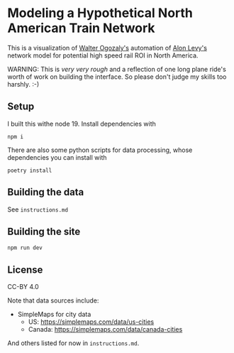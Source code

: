 # Modeling a Hypothetical North American Train Network

This is a visualization of [Walter Ogozaly's](https://twitter.com/walterogozaly) automation of [Alon Levy's](https://www.pedestrianobservations.com) network model for potential high speed rail ROI in North America.

WARNING: This is *very very rough* and a reflection of one long plane ride's worth of work on building the interface. So please don't judge my skills too harshly. :-)

## Setup

I built this withe node 19. Install dependencies with

```
npm i
```

There are also some python scripts for data processing, whose dependencies you can install with

```
poetry install
```

## Building the data

See `instructions.md`

## Building the site

```
npm run dev
```

## License

CC-BY 4.0

Note that data sources include:
  - SimpleMaps for city data
    - US: https://simplemaps.com/data/us-cities
    - Canada: https://simplemaps.com/data/canada-cities

And others listed for now in `instructions.md`.